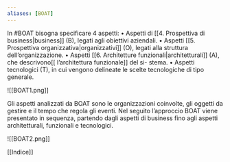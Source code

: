 ```yaml
---
aliases: [BOAT]
---
```

In #BOAT bisogna specificare 4 aspetti:
	• Aspetti di [[4. Prospettiva di business|business]] (B), legati agli obiettivi aziendali.
	• Aspetti [[5. Prospettiva organizzativa|organizzativi]] (O), legati alla struttura dell’organizzazione.
	• Aspetti [[6. Architetture funzionali|architetturali]] (A), che descrivono[[ l’architettura funzionale]] del si-
stema.
	• Aspetti tecnologici (T), in cui vengono delineate le scelte tecnologiche
di tipo generale.

![[BOAT1.png]]

Gli aspetti analizzati da BOAT sono le organizzazioni coinvolte, gli oggetti da gestire e il tempo che regola gli eventi.
Nel seguito l’approccio BOAT viene presentato in sequenza, partendo dagli 
aspetti di business fino agli aspetti architetturali, funzionali e tecnologici. 

![[BOAT2.png]]

[[Indice]]

